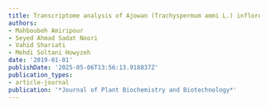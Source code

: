 ```yaml
---
title: Transcriptome analysis of Ajowan (Trachyspermum ammi L.) inflorescence
authors:
- Mahboubeh Amiripour
- Seyed Ahmad Sadat Noori
- Vahid Shariati
- Mehdi Soltani Howyzeh
date: '2019-01-01'
publishDate: '2025-05-06T13:56:13.918837Z'
publication_types:
- article-journal
publication: '*Journal of Plant Biochemistry and Biotechnology*'
---
```

